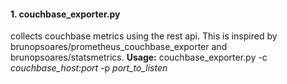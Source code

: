 #### 1. couchbase_exporter.py
collects couchbase metrics using the rest api. This is inspired by brunopsoares/prometheus_couchbase_exporter and  brunopsoares/statsmetrics. 
__Usage:__  couchbase_exporter.py -c _couchbase_host:port_ -p _port_to_listen_
